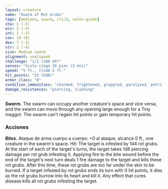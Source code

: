 ```yaml
---
layout: creature
name: "Swarm of Rot Grubs"
tags: [mediana, swarm, cr1/2, volos-guide]
cha: 1 (-5)
wis: 2 (-4)
int: 1 (-5)
con: 10 (0)
dex: 7 (-2)
str: 2 (-4)
size: Medium swarm
alignment: unaligned
challenge: "1/2 (100 XP)"
senses: "Vista ciega 10 pies (3 mts)"
speed: "5 ft., climb 5 ft."
hit_points: "22 (5d8)"
armor_class: "8"
condition_immunities: "charmed, frightened, grappled, paralyzed, petrified, prone, restrained"
damage_resistances: "piercing, slashing"
---
```


***Swarm.*** The swarm can occupy another creature's space and vice versa, and the swarm can move through any opening large enough for a Tiny maggot. The swarm can't regain hit points or gain temporary hit points.

### Acciones

***Bites.*** Ataque de arma cuerpo a cuerpo: +0 al ataque, alcance 0 ft., one creature in the swarm's space. Hit: The target is infested by 1d4 rot grubs. At the start of each of the target's turns, the target takes 1d6 piercing damage per rot grub infesting it. Applying fire to the bite wound before the end of the target's next turn deals 1 fire damage to the target and kills these rot grubs. After this time, these rot grubs are too far under the skin to be burned. If a target infested by rot grubs ends its turn with 0 hit points, it dies as the rot grubs burrow into its heart and kill it. Any effect that cures disease kills all rot grubs infesting the target.